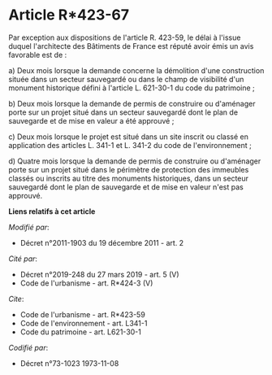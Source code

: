 # Article R*423-67

Par exception aux dispositions de l'article R. 423-59, le délai à l'issue duquel l'architecte des Bâtiments de France est
réputé avoir émis un avis favorable est de : 

a) Deux mois lorsque la demande concerne la démolition d'une construction située dans un secteur sauvegardé ou dans le champ
de visibilité d'un monument historique défini à l'article L. 621-30-1 du code du patrimoine ; 

b) Deux mois lorsque la demande de permis de construire ou d'aménager porte sur un projet situé dans un secteur sauvegardé
dont le plan de sauvegarde et de mise en valeur a été approuvé ; 

c) Deux mois lorsque le projet est situé dans un site inscrit ou classé en application des articles L. 341-1 et L. 341-2 du
code de l'environnement ; 

d) Quatre mois lorsque la demande de permis de construire ou d'aménager porte sur un projet situé dans le périmètre de
protection des immeubles classés ou inscrits au titre des monuments historiques, dans un secteur sauvegardé dont le plan de
sauvegarde et de mise en valeur n'est pas approuvé.

**Liens relatifs à cet article**

_Modifié par_:

  - Décret n°2011-1903 du 19 décembre 2011 - art. 2

_Cité par_:

  - Décret n°2019-248 du 27 mars 2019 - art. 5 (V)
  - Code de l'urbanisme - art. R*424-3 (V)

_Cite_:

  - Code de l'urbanisme - art. R*423-59
  - Code de l'environnement - art. L341-1
  - Code du patrimoine - art. L621-30-1

_Codifié par_:

  - Décret n°73-1023 1973-11-08
